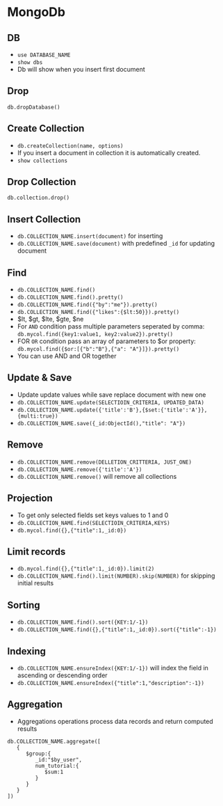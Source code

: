 # MongoDb

## DB
- `use DATABASE_NAME`
- `show dbs`
- Db will show when you insert first document

## Drop
`db.dropDatabase()`

## Create Collection
- `db.createCollection(name, options)`
- If you insert a document in collection it is automatically created.
- `show collections`

## Drop Collection
`db.collection.drop()`

## Insert Collection
- `db.COLLECTION_NAME.insert(document)` for inserting
- `db.COLLECTION_NAME.save(document)` with predefined `_id` for updating document

## Find
- `db.COLLECTION_NAME.find()`
- `db.COLLECTION_NAME.find().pretty()`
- `db.COLLECTION_NAME.find({"by":"me"}).pretty()`
- `db.COLLECTION_NAME.find({"likes":{$lt:50}}).pretty()`
- $lt, $gt, $lte, $gte, $ne
- For `AND` condition pass multiple parameters seperated by comma:
`db.mycol.find({key1:value1, key2:value2}).pretty()`
- FOR `OR` condition pass an array of parameters to $or property:
`db.mycol.find({$or:[{"b":"B"},{"a": "A"}]}).pretty()`
- You can use AND and OR together

 ## Update & Save
 - Update update values while save replace document with new one
 - `db.COLLECTION_NAME.update(SELECTIOIN_CRITERIA, UPDATED_DATA)`
 - `db.COLLECTION_NAME.update({'title':'B'},{$set:{'title':'A'}},{multi:true})`
 - `db.COLLECTION_NAME.save({_id:ObjectId(),"title": "A"})`

## Remove
- `db.COLLECTION_NAME.remove(DELLETION_CRITTERIA, JUST_ONE)`
- `db.COLLECTION_NAME.remove({'title':'A'})`
- `db.COLLECTION_NAME.remove()` will remove all collections

## Projection
- To get only selected fields set keys values to 1 and 0
- `db.COLLECTION_NAME.find(SELECTIOIN_CRITERIA,KEYS)`
- `db.mycol.find({},{"title":1,_id:0})`

## Limit records
- `db.mycol.find({},{"title":1,_id:0}).limit(2)`
- `db.COLLECTION_NAME.find().limit(NUMBER).skip(NUMBER)` for skipping initial results

## Sorting
- `db.COLLECTION_NAME.find().sort({KEY:1/-1})`
- `db.COLLECTION_NAME.find({},{"title":1,_id:0}).sort({"title":-1})`

## Indexing
- `db.COLLECTION_NAME.ensureIndex({KEY:1/-1})` will index the field in ascending or descending order
- `db.COLLECTION_NAME.ensureIndex({"title":1,"description":-1})`

## Aggregation
- Aggregations operations process data records and return computed results
```
db.COLLECTION_NAME.aggregate([  
   {  
      $group:{  
         _id:"$by_user",
         num_tutorial:{  
            $sum:1
         }
      }
   }
])
``` 
